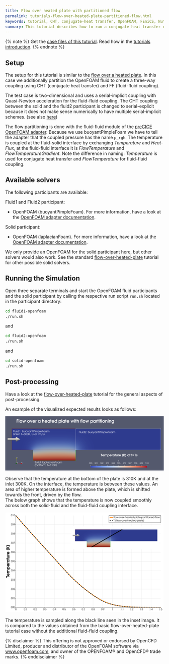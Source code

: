 ```yaml
---
title: Flow over heated plate with partitioned flow
permalink: tutorials-flow-over-heated-plate-partitioned-flow.html
keywords: tutorial, CHT, conjugate-heat transfer, OpenFOAM, FEniCS, Nutils, FF, flow partitioning
summary: This tutorial describes how to run a conjugate heat transfer coupled simulation using preCICE and any fluid-solid solver combination of our <a href="adapters-overview.html">officially provided adapter codes</a>.
---
```


{% note %}
Get the [case files of this tutorial](https://github.com/precice/tutorials/tree/master/flow-over-heated-plate-partitioned-flow). Read how in the [tutorials introduction](https://www.precice.org/tutorials.html).
{% endnote %}

## Setup

The setup for this tutorial is similar to the [flow over a heated plate](https://www.precice.org/tutorials-flow-over-heated-plate.html). In this case we additionally partition the OpenFOAM fluid to create a three-way coupling using CHT (conjugate heat transfer) and FF (fluid-fluid coupling).

The test case is two-dimensional and uses a serial-implicit coupling with Quasi-Newton acceleration for the fluid-fluid coupling. The CHT coupling between the solid and the fluid2 participant is changed to serial-explicit because it does not make sense numerically to have multiple serial-implicit schemes. (see also [here](https://precice.org/configuration-coupling-multi.html))

The flow partitioning is done with the fluid-fluid module of the [preCICE OpenFOAM adapter](https://www.precice.org/adapter-openfoam-overview.html). Because we use buoyantPimpleFoam we have to tell the adapter that the coupled pressure has the name `p_rgh`. The temperature is coupled at the fluid-solid interface by exchanging *Temperature* and *Heat-Flux*, at the fluid-fluid interface it is *FlowTemperature* and *FlowTemperatureGradient*. Note the difference in naming: *Temperature* is used for conjugate heat transfer and *FlowTemperature* for fluid-fluid coupling.

## Available solvers

The following participants are available:

Fluid1 and Fluid2 participant:

* OpenFOAM (buoyantPimpleFoam). For more information, have a look at the [OpenFOAM adapter documentation](https://www.precice.org/adapter-openfoam-overview.html).

Solid participant:

* OpenFOAM (laplacianFoam). For more information, have a look at the [OpenFOAM adapter documentation](https://www.precice.org/adapter-openfoam-overview.html).

We only provide an OpenFOAM for the solid participant here, but other solvers would also work. See the standard [flow-over-heated-plate](https://precice.org/tutorials-flow-over-heated-plate.html) tutorial for other possible solid solvers.

## Running the Simulation

Open three separate terminals and start the OpenFOAM fluid participants and the solid participant by calling the respective run script `run.sh` located in the participant directory:

```bash
cd fluid1-openfoam
./run.sh
```

and

```bash
cd fluid2-openfoam
./run.sh
```

and

```bash
cd solid-openfoam
./run.sh
```

## Post-processing

Have a look at the [flow-over-heated-plate](https://www.precice.org/tutorials-flow-over-heated-plate.html) tutorial for the general aspects of post-processing.

An example of the visualized expected results looks as follows:

![result](images/tutorials-flow-over-heated-plate-partitioned-flow-results.png)

Observe that the temperature at the bottom of the plate is 310K and at the inlet 300K. On the interface, the temperature is between these values. An area of higher temperature is formed above the plate, which is shifted towards the front, driven by the flow.  
The below graph shows that the temperature is now coupled smoothly across both the solid-fluid and the fluid-fluid coupling interface.

![result](images/tutorials-flow-over-heated-plate-partitioned-flow-graph.png)

The temperature is sampled along the black line seen in the inset image. It is compared to the values obtained from the basic flow-over-heated-plate tutorial case without the additional fluid-fluid coupling.

{% disclaimer %}
This offering is not approved or endorsed by OpenCFD Limited, producer and distributor of the OpenFOAM software via www.openfoam.com, and owner of the OPENFOAM®  and OpenCFD®  trade marks.
{% enddisclaimer %}
